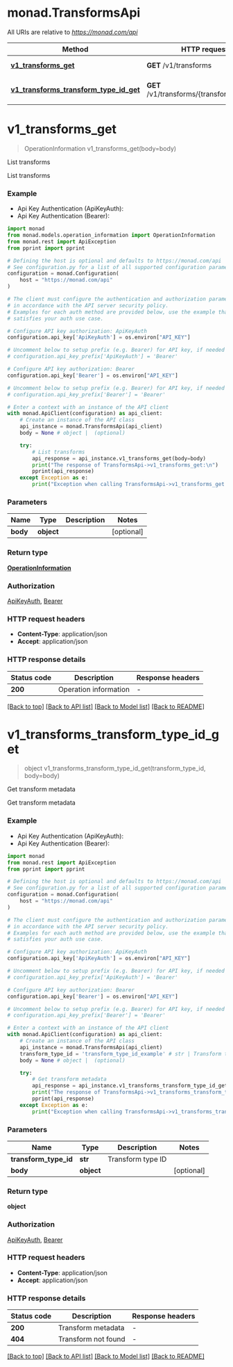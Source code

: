 # monad.TransformsApi

All URIs are relative to *https://monad.com/api*

Method | HTTP request | Description
------------- | ------------- | -------------
[**v1_transforms_get**](TransformsApi.md#v1_transforms_get) | **GET** /v1/transforms | List transforms
[**v1_transforms_transform_type_id_get**](TransformsApi.md#v1_transforms_transform_type_id_get) | **GET** /v1/transforms/{transform_type_id} | Get transform metadata


# **v1_transforms_get**
> OperationInformation v1_transforms_get(body=body)

List transforms

List transforms

### Example

* Api Key Authentication (ApiKeyAuth):
* Api Key Authentication (Bearer):

```python
import monad
from monad.models.operation_information import OperationInformation
from monad.rest import ApiException
from pprint import pprint

# Defining the host is optional and defaults to https://monad.com/api
# See configuration.py for a list of all supported configuration parameters.
configuration = monad.Configuration(
    host = "https://monad.com/api"
)

# The client must configure the authentication and authorization parameters
# in accordance with the API server security policy.
# Examples for each auth method are provided below, use the example that
# satisfies your auth use case.

# Configure API key authorization: ApiKeyAuth
configuration.api_key['ApiKeyAuth'] = os.environ["API_KEY"]

# Uncomment below to setup prefix (e.g. Bearer) for API key, if needed
# configuration.api_key_prefix['ApiKeyAuth'] = 'Bearer'

# Configure API key authorization: Bearer
configuration.api_key['Bearer'] = os.environ["API_KEY"]

# Uncomment below to setup prefix (e.g. Bearer) for API key, if needed
# configuration.api_key_prefix['Bearer'] = 'Bearer'

# Enter a context with an instance of the API client
with monad.ApiClient(configuration) as api_client:
    # Create an instance of the API class
    api_instance = monad.TransformsApi(api_client)
    body = None # object |  (optional)

    try:
        # List transforms
        api_response = api_instance.v1_transforms_get(body=body)
        print("The response of TransformsApi->v1_transforms_get:\n")
        pprint(api_response)
    except Exception as e:
        print("Exception when calling TransformsApi->v1_transforms_get: %s\n" % e)
```



### Parameters


Name | Type | Description  | Notes
------------- | ------------- | ------------- | -------------
 **body** | **object**|  | [optional] 

### Return type

[**OperationInformation**](OperationInformation.md)

### Authorization

[ApiKeyAuth](../README.md#ApiKeyAuth), [Bearer](../README.md#Bearer)

### HTTP request headers

 - **Content-Type**: application/json
 - **Accept**: application/json

### HTTP response details

| Status code | Description | Response headers |
|-------------|-------------|------------------|
**200** | Operation information |  -  |

[[Back to top]](#) [[Back to API list]](../README.md#documentation-for-api-endpoints) [[Back to Model list]](../README.md#documentation-for-models) [[Back to README]](../README.md)

# **v1_transforms_transform_type_id_get**
> object v1_transforms_transform_type_id_get(transform_type_id, body=body)

Get transform metadata

Get transform metadata

### Example

* Api Key Authentication (ApiKeyAuth):
* Api Key Authentication (Bearer):

```python
import monad
from monad.rest import ApiException
from pprint import pprint

# Defining the host is optional and defaults to https://monad.com/api
# See configuration.py for a list of all supported configuration parameters.
configuration = monad.Configuration(
    host = "https://monad.com/api"
)

# The client must configure the authentication and authorization parameters
# in accordance with the API server security policy.
# Examples for each auth method are provided below, use the example that
# satisfies your auth use case.

# Configure API key authorization: ApiKeyAuth
configuration.api_key['ApiKeyAuth'] = os.environ["API_KEY"]

# Uncomment below to setup prefix (e.g. Bearer) for API key, if needed
# configuration.api_key_prefix['ApiKeyAuth'] = 'Bearer'

# Configure API key authorization: Bearer
configuration.api_key['Bearer'] = os.environ["API_KEY"]

# Uncomment below to setup prefix (e.g. Bearer) for API key, if needed
# configuration.api_key_prefix['Bearer'] = 'Bearer'

# Enter a context with an instance of the API client
with monad.ApiClient(configuration) as api_client:
    # Create an instance of the API class
    api_instance = monad.TransformsApi(api_client)
    transform_type_id = 'transform_type_id_example' # str | Transform type ID
    body = None # object |  (optional)

    try:
        # Get transform metadata
        api_response = api_instance.v1_transforms_transform_type_id_get(transform_type_id, body=body)
        print("The response of TransformsApi->v1_transforms_transform_type_id_get:\n")
        pprint(api_response)
    except Exception as e:
        print("Exception when calling TransformsApi->v1_transforms_transform_type_id_get: %s\n" % e)
```



### Parameters


Name | Type | Description  | Notes
------------- | ------------- | ------------- | -------------
 **transform_type_id** | **str**| Transform type ID | 
 **body** | **object**|  | [optional] 

### Return type

**object**

### Authorization

[ApiKeyAuth](../README.md#ApiKeyAuth), [Bearer](../README.md#Bearer)

### HTTP request headers

 - **Content-Type**: application/json
 - **Accept**: application/json

### HTTP response details

| Status code | Description | Response headers |
|-------------|-------------|------------------|
**200** | Transform metadata |  -  |
**404** | Transform not found |  -  |

[[Back to top]](#) [[Back to API list]](../README.md#documentation-for-api-endpoints) [[Back to Model list]](../README.md#documentation-for-models) [[Back to README]](../README.md)

